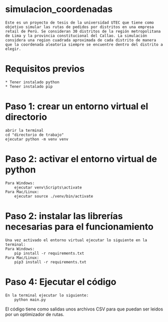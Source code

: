 # simulacion_coordenadas
    Este es un proyecto de tesis de la universidad UTEC que tiene como objetivo simular las rutas de pedidos por distritos en una empresa retail de Perú. Se consideran 30 distritos de la región metropolitana de Lima y la provincia constitucional del Callao. La simulación considera una region cuadrada aproximada de cada distrito de manera que la coordenada aleatoria siempre se encuentre dentro del distrito a elegir.
# Requisitos previos
    * Tener instalado python
    * Tener instalado pip
# Paso 1: crear un entorno virtual el directorio
    abrir la terminal
    cd "directorio de trabajo"
    ejecutar python -m venv venv
# Paso 2: activar el entorno virtual de python
    Para Windows:
        ejecutar venv\Scripts\activate
    Para Mac/Linux:
        ejecutar source ./venv/bin/activate
# Paso 2: instalar las librerías necesarias para el funcionamiento
    Una vez activado el entorno virtual ejecutar lo siguiente en la terminal:
    Para Windows:
        pip install -r requirements.txt
    Para Mac/Linux:
        pip3 install -r requirements.txt
# Paso 4: Ejecutar el código
    En la terminal ejecutar lo siguiente:
        python main.py
        
El código tiene como salidas unos archivos CSV para que puedan ser leidos por un optimizador de rutas. 